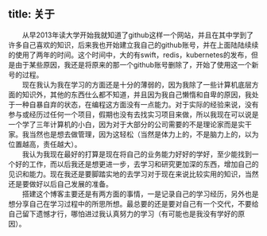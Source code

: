 title: 关于
---

　　从早2013年读大学开始我就知道了github这样一个网站，并且在其中学到了许多自己喜欢的知识，后来我也开始建立我自己的github账号，并在上面陆陆续续的使用了两年的时间。这个时间中，大的有swift，redis，kubernetes的发布，但是由于某些原因，我还是将原来的那一个github账号删除了，开始了使用这一个新号的过程。  
　　现在我认为我在学习的方面还是十分的薄弱的，因为我除了一些计算机底层方面的知识外，其他的东西仕么都不知道，并且因为我自己懒惰和自卑的原因，我处于一种自暴自弃的状态，在编程这方面没有一点能力。对于实际的经验来说，没有参与或经历过任何一个项目，假期也没有去找实习项目来做，所以我现在可以说是一个学了三年计算机的小白，因为对于大部分的公司需要的不是理论家而是实干家。我当然也是想去做管理，因为这轻松（当然是体力上的，不是脑力上的，以为位置越高，责任越大）。  
　　我认为我现在最好的打算是现在将自己的业务能力好好的学好，至少能找到一个好的工作，而以后我还是想更进一步，去学习和研究更加深的东西，增加自己的见识和能力。现在我还是要脚踏实地的去学习对于现在来说比较实用的知识，当然还是要做好以后自己发展的准备。  
　　搭建这个博客主要还是有两方面的事情，一是记录自己的学习经历，另外也是想分享自己在学习过程中的所思所想。最总要的还是要对自己有一个交代，不要给自己留下遗憾才行，哪怕进过我认真努力的学习（有可能也是我没有学好的原因）。
